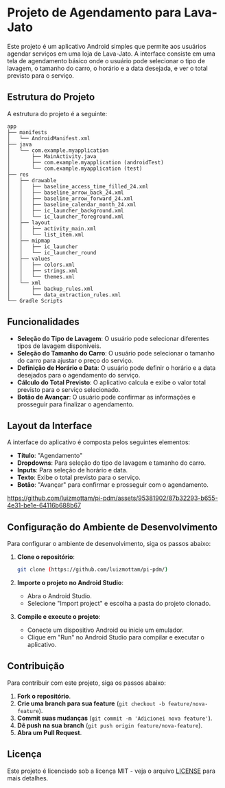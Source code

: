 # Projeto de Agendamento para Lava-Jato

Este projeto é um aplicativo Android simples que permite aos usuários agendar serviços em uma loja de Lava-Jato. A interface consiste em uma tela de agendamento básico onde o usuário pode selecionar o tipo de lavagem, o tamanho do carro, o horário e a data desejada, e ver o total previsto para o serviço.

## Estrutura do Projeto

A estrutura do projeto é a seguinte:

```
app
├── manifests
│   └── AndroidManifest.xml
├── java
│   └── com.example.myapplication
│       ├── MainActivity.java
│       ├── com.example.myapplication (androidTest)
│       └── com.example.myapplication (test)
├── res
│   ├── drawable
│   │   ├── baseline_access_time_filled_24.xml
│   │   ├── baseline_arrow_back_24.xml
│   │   ├── baseline_arrow_forward_24.xml
│   │   ├── baseline_calendar_month_24.xml
│   │   ├── ic_launcher_background.xml
│   │   └── ic_launcher_foreground.xml
│   ├── layout
│   │   ├── activity_main.xml
│   │   └── list_item.xml
│   ├── mipmap
│   │   ├── ic_launcher
│   │   └── ic_launcher_round
│   ├── values
│   │   ├── colors.xml
│   │   ├── strings.xml
│   │   └── themes.xml
│   └── xml
│       ├── backup_rules.xml
│       └── data_extraction_rules.xml
└── Gradle Scripts
```

## Funcionalidades

- **Seleção do Tipo de Lavagem**: O usuário pode selecionar diferentes tipos de lavagem disponíveis.
- **Seleção do Tamanho do Carro**: O usuário pode selecionar o tamanho do carro para ajustar o preço do serviço.
- **Definição de Horário e Data**: O usuário pode definir o horário e a data desejados para o agendamento do serviço.
- **Cálculo do Total Previsto**: O aplicativo calcula e exibe o valor total previsto para o serviço selecionado.
- **Botão de Avançar**: O usuário pode confirmar as informações e prosseguir para finalizar o agendamento.

## Layout da Interface

A interface do aplicativo é composta pelos seguintes elementos:

- **Título**: "Agendamento"
- **Dropdowns**: Para seleção do tipo de lavagem e tamanho do carro.
- **Inputs**: Para seleção de horário e data.
- **Texto**: Exibe o total previsto para o serviço.
- **Botão**: "Avançar" para confirmar e prosseguir com o agendamento.

https://github.com/luizmottam/pi-pdm/assets/95381902/87b32293-b655-4e31-be1e-64116b688b67


## Configuração do Ambiente de Desenvolvimento

Para configurar o ambiente de desenvolvimento, siga os passos abaixo:

1. **Clone o repositório**:
   ```bash
   git clone (https://github.com/luizmottam/pi-pdm/)
   ```

2. **Importe o projeto no Android Studio**:
   - Abra o Android Studio.
   - Selecione "Import project" e escolha a pasta do projeto clonado.

3. **Compile e execute o projeto**:
   - Conecte um dispositivo Android ou inicie um emulador.
   - Clique em "Run" no Android Studio para compilar e executar o aplicativo.

## Contribuição

Para contribuir com este projeto, siga os passos abaixo:

1. **Fork o repositório**.
2. **Crie uma branch para sua feature** (`git checkout -b feature/nova-feature`).
3. **Commit suas mudanças** (`git commit -m 'Adicionei nova feature'`).
4. **Dê push na sua branch** (`git push origin feature/nova-feature`).
5. **Abra um Pull Request**.

## Licença

Este projeto é licenciado sob a licença MIT - veja o arquivo [LICENSE](LICENSE) para mais detalhes.

